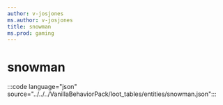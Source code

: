```yaml
---
author: v-josjones
ms.author: v-josjones
title: snowman
ms.prod: gaming
---
```


# snowman 

:::code language="json" source="../../../VanillaBehaviorPack/loot_tables/entities/snowman.json":::